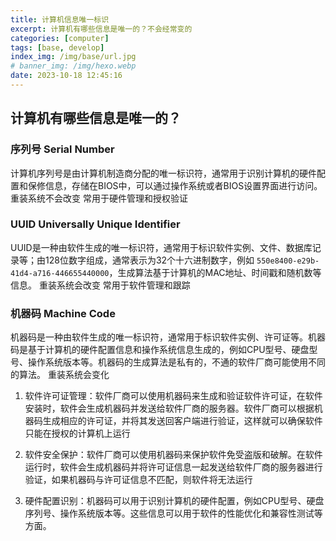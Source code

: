 ```yaml
---
title: 计算机信息唯一标识
excerpt: 计算机有哪些信息是唯一的？不会经常变的
categories: [computer]
tags: [base, develop]
index_img: /img/base/url.jpg
# banner_img: /img/hexo.webp
date: 2023-10-18 12:45:16
---
```


## 计算机有哪些信息是唯一的？

### 序列号 Serial Number
计算机序列号是由计算机制造商分配的唯一标识符，通常用于识别计算机的硬件配置和保修信息，存储在BIOS中，可以通过操作系统或者BIOS设置界面进行访问。
重装系统不会改变
常用于硬件管理和授权验证

### UUID Universally Unique Identifier
UUID是一种由软件生成的唯一标识符，通常用于标识软件实例、文件、数据库记录等；由128位数字组成，通常表示为32个十六进制数字，例如 `550e8400-e29b-41d4-a716-446655440000`，生成算法基于计算机的MAC地址、时间戳和随机数等信息。
重装系统会改变
常用于软件管理和跟踪

### 机器码 Machine Code
机器码是一种由软件生成的唯一标识符，通常用于标识软件实例、许可证等。机器码是基于计算机的硬件配置信息和操作系统信息生成的，例如CPU型号、硬盘型号、操作系统版本等。机器码的生成算法是私有的，不通的软件厂商可能使用不同的算法。
重装系统会变化

1. 软件许可证管理：软件厂商可以使用机器码来生成和验证软件许可证，在软件安装时，软件会生成机器码并发送给软件厂商的服务器。软件厂商可以根据机器码生成相应的许可证，并将其发送回客户端进行验证，这样就可以确保软件只能在授权的计算机上运行

2. 软件安全保护：软件厂商可以使用机器码来保护软件免受盗版和破解。在软件运行时，软件会生成机器码并将许可证信息一起发送给软件厂商的服务器进行验证，如果机器码与许可证信息不匹配，则软件将无法运行

3. 硬件配置识别：机器码可以用于识别计算机的硬件配置，例如CPU型号、硬盘序列号、操作系统版本等。这些信息可以用于软件的性能优化和兼容性测试等方面。
